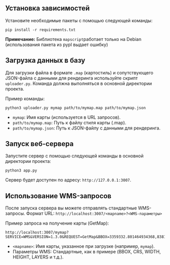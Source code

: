## Установка зависимостей
Установите необходимые пакеты с помощью следующей команды:

```
pip install -r requirements.txt
```

**Примечание:** Библиотека `mapscript`работает только на Debian (использования пакета из pypl выдает ошибку)

## Загрузка данных в базу
Для загрузки файла в формате `.map` (картостиль) и сопутствующего JSON-файла с данными для рендеринга используйте скрипт `uploader.py`. Команда должна выполняться в основной директории проекта.

Пример команды:
```
python3 uploader.py mymap path/to/mymap.map path/to/mymap.json
```
- `mymap`: Имя карты (используется в URL запросов).
- `path/to/mymap.map`: Путь к файлу стиля карты (.map).
- `path/to/mymap.json`: Путь к JSON-файлу с данными для рендеринга.
## Запуск веб-сервера
Запустите сервер с помощью следующей команды в основной директории проекта:
```
python3 app.py
```
Сервер будет доступен по адресу: `http://127.0.0.1:3007`.

## Использование WMS-запросов
После запуска сервера вы можете отправлять стандартные WMS-запросы. Формат URL: `http://localhost:3007/<mapname>?<WMS-параметры>`

Пример запроса на получение карты (GetMap):
```
http://localhost:3007/mymap?SERVICE=WMS&VERSION=1.3.0&REQUEST=GetMap&BBOX=3359332.801464934368,8381615.12248637341,3377232.975584486965,8395864.989966142923&CRS=EPSG:3857&WIDTH=1016&HEIGHT=808&LAYERS=spb&STYLES=&FORMAT=image/png
```

- `<mapname>`: Имя карты, указанное при загрузке (например, `mymap`).
- Параметры WMS: Стандартные, как в примере (BBOX, CRS, WIDTH, HEIGHT, LAYERS и т.д.).

